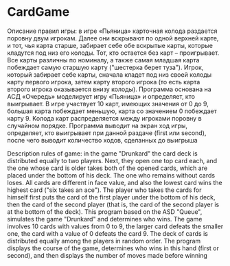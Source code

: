 # CardGame
Описание правил игры: в игре «Пьяница» карточная колода раздается поровну двум игрокам. Далее они вскрывают по одной верхней карте, и тот, чья карта старше, забирает себе обе вскрытые карты, которые кладутся под низ его колоды. Тот, кто остается без карт – проигрывает. Все карты различны по номиналу, а также самая младшая карта побеждает самую старшую карту ("шестерка берет туза"). Игрок, который забирает себе карты, сначала кладет под низ своей колоды карту первого игрока, затем карту второго игрока (то есть карта второго игрока оказывается внизу колоды).
Программа основана на АСД «Очередь» моделирует игру «Пьяница» и определяет, кто выигрывает. В игре участвует 10 карт, имеющих значения от 0 до 9, большая карта побеждает меньшую, карта со значением 0 побеждает карту 9. Колода карт распределяется между игроками поровну в случайном порядке. 
Программа выводит на экран ход игры,  определяет, кто выигрывает при данной раздаче (first или second), после чего выводит количество ходов, сделанных до выигрыша

Description rules of game: in the game "Drunkard" the card deck is distributed equally to two players. Next, they open one top card each, and the one whose card is older takes both of the opened cards, which are placed under the bottom of his deck. The one who remains without cards loses. All cards are different in face value, and also the lowest card wins the highest card ("six takes an ace"). The player who takes the cards for himself first puts the card of the first player under the bottom of his deck, then the card of the second player (that is, the card of the second player is at the bottom of the deck).
This program based on the ASD "Queue", simulates the game "Drunkard" and determines who wins. The game involves 10 cards with values from 0 to 9, the larger card defeats the smaller one, the card with a value of 0 defeats the card 9. The deck of cards is distributed equally among the players in random order. 
The program displays the course of the game, determines who wins in this hand (first or second), and then displays the number of moves made before winning
